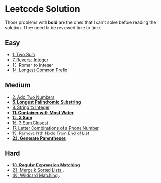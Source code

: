 # Leetcode Solution 

Those problems with **bold** are the ones that I can't solve before reading the solution. They need to be
reviewed time to time.
## Easy
- [1. Two Sum](./docs/notes/easy/1_Two_Sum.md)
- [7. Reverse Integer](./docs/notes/easy/7_Reverse_Integer.md)
- [13. Roman to Integer](./docs/notes/easy/13_Roman_to_Integer.md)
- [14. Longest Common Prefix](./docs/notes/easy/14_Longest_Common_Prefix.md)

## Medium
- [2. Add Two Numbers](./docs/notes/medium/2_Add_Two_Numbers.md)
- **[5. Longest Palindromic Substring](./docs/notes/medium/5_Longest_Palindromic_Substring.md)**
- [8. String to Integer](./docs/notes/medium/8_String_to_integer.md)
- **[11. Container with Most Water ](./docs/notes/medium/11_Container_With_Most_Water.md)**
- **[15. 3 Sum](./docs/notes/medium/15_3Sum.md)**
- [16. 3 Sum Closest](./docs/notes/medium/16_3SumClosest.md)
- [17. Letter Combinations of a Phone Number](./docs/notes/medium/17_Letter_Combinations_of_a_Phone_Number.md)
- [19. Remove Nth Node From End of List](./docs/notes/medium/19_Remove_Nth_Node_From_End_of_List.md)
- **[22. Generate Parentheses](./docs/notes/medium/22_Generate_Parentheses.md)**

## Hard
- **[10. Regular Expression Matching](./docs/notes/hard/10_Regular_Expression_Matching.md)**
- [23. Merge k Sorted Lists ](./docs/notes/hard/23_Merge_k_Sorted_Lists.md).
- [40. Wildcard Matching ](./docs/notes/hard/40_Wildcard_Matching.md).
